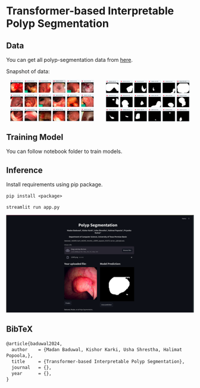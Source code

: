 # Transformer-based Interpretable Polyp Segmentation

## Data 

You can get all polyp-segmentation data from [here](https://drive.google.com/drive/folders/1D4K7g9a_6VNufGHpjo4AIJ_SSlEsi_mg?usp=sharing).

Snapshot of data: 

<div style="display: flex; justify-content: space-around;">
  <img src="./assets/data-images.png" alt="Image 1" style="width: 45%; margin-right: 10px;">
  <img src="./assets/data-masks.png" alt="Image 2" style="width: 45%;">
</div>


## Training Model

You can follow notebook folder to train models.

## Inference

Install requirements using pip package.

```
pip install <package>
```

```
streamlit run app.py
```

![](./app/assets/Seg_1.png)


## BibTeX

```
@article{baduwal2024,
  author    = {Madan Baduwal, Kishor Karki, Usha Shrestha, Halimat Popoola,},
  title     = {Transformer-based Interpretable Polyp Segmentation},
  journal   = {},
  year      = {},
}
```